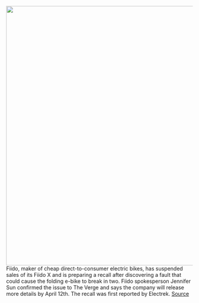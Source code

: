 <img src='https://cdn.vox-cdn.com/thumbor/bpSBo2_7dTPVL8Lbe2EbfNZb7l4=/0x0:818x559/1200x800/filters:focal(274x258:404x388)/cdn.vox-cdn.com/uploads/chorus_image/image/70725070/IMG_7DEE90C3F5A7_8.5.jpeg' width='700px' /><br/>
Fiido, maker of cheap direct-to-consumer electric bikes, has suspended sales of its Fiido X and is preparing a recall after discovering a fault that could cause the folding e-bike to break in two. Fiido spokesperson Jennifer Sun confirmed the issue to The Verge and says the company will release more details by April 12th. The recall was first reported by Electrek.
<a href='https://www.theverge.com/2022/4/8/23016232/fiido-x-break-in-two-recall'> Source <a/>